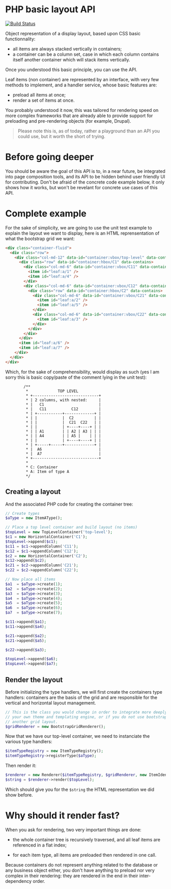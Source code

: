 # PHP basic layout API

[![Build Status](https://travis-ci.org/makinacorpus/php-layout.svg?branch=master)](https://travis-ci.org/makinacorpus/php-layout)

Object representation of a display layout, based upon CSS basic functionnality:

 * all items are always stacked vertically in containers;
 * a container can be a column set, case in which each column contains itself
   another container which will stack items vertically.

Once you understood this basic principle, you can use the API.

Leaf items (non container) are represented by an interface, with very few
methods to implement, and a handler service, whose basic features are:

 * preload all items at once;
 * render a set of items at once.

You probably understood it now, this was tailored for rendering speed on more
complex frameworks that are already able to provide support for preloading
and pre-rendering objects (for example, Drupal).

> Please note this is, as of today, rather a playground than an API you could
> use, but it worth the short of trying.

# Before going deeper

You should be aware the goal of this API is to, in a near future, be integrated
into page composition tools, and its API to be hidden behind user friendly UI
for contributing. Don't be afraid of the concrete code example below, it only
shows how it works, but won't be revelant for concrete use cases of this API.

# Complete example

For the sake of simplicity, we are going to use the unit test example to
explain the layout we want to display, here is an HTML reprensentation of
what the bootstrap grid we want:

```html
<div class="container-fluid">
  <div class="row">
    <div class="col-md-12" data-id="container:vbox/top-level" data-contains>
      <div class="row" data-id="container:hbox/C1" data-contains>
        <div class="col-md-6" data-id="container:vbox/C11" data-contains>
          <item id="leaf:a/1" />
          <item id="leaf:a/4" />
        </div>
        <div class="col-md-6" data-id="container:vbox/C12" data-contains>
          <div class="row" data-id="container:hbox/C2" data-contains>
            <div class="col-md-6" data-id="container:vbox/C21" data-contains>
              <item id="leaf:a/2" />
              <item id="leaf:a/5" />
            </div>
            <div class="col-md-6" data-id="container:vbox/C22" data-contains>
              <item id="leaf:a/3" />
            </div>
          </div>
        </div>
      </div>
      <item id="leaf:a/6" />
      <item id="leaf:a/7" />
    </div>
  </div>
</div>
```

Which, for the sake of comprehensibility, would display as such (yes I am sorry
this is basic copy/paste of the comment lying in the unit test):

```
        /**
         *             TOP LEVEL
         * +-----------------------------+
         * | 2 columns, with nested:     |
         * |   C1                        |
         * |   C11           C12         |
         * | +-----------+-------------+ |
         * | |           |  C2         | |
         * | |           |  C21  C22   | |
         * | |           | +----+----+ | |
         * | | A1        | | A2 | A3 | | |
         * | | A4        | | A5 |    | | |
         * | |           | +----+----+ | |
         * | +-----+-----+-------------+ |
         * |  A6                         |
         * |  A7                         |
         * +-----------------------------+
         *
         * C: Container
         * A: Item of type A
         */
```

## Creating a layout

And the associated PHP code for creating the container tree:

```php
// Create types
$aType = new ItemAType();

// Place a top level container and build layout (no items)
$topLevel = new TopLevelContainer('top-level');
$c1 = new HorizontalContainer('C1');
$topLevel->append($c1);
$c11 = $c1->appendColumn('C11');
$c12 = $c1->appendColumn('C12');
$c2 = new HorizontalContainer('C2');
$c12->append($c2);
$c21 = $c2->appendColumn('C21');
$c22 = $c2->appendColumn('C22');

// Now place all items
$a1  = $aType->create(1);
$a2  = $aType->create(2);
$a3  = $aType->create(3);
$a4  = $aType->create(4);
$a5  = $aType->create(5);
$a6  = $aType->create(6);
$a7  = $aType->create(7);

$c11->append($a1);
$c11->append($a4);

$c21->append($a2);
$c21->append($a5);

$c22->append($a3);

$topLevel->append($a6);
$topLevel->append($a7);
```

## Render the layout

Before initializing the type handlers, we will first create the containers
type handlers: containers are the basis of the grid and are responsible for
the vertical and horizontal layout management.

```php
// This is the class you would change in order to integrate more deeply with
// your own theme and templating engine, or if you do not use bootstrap but
// another grid layout.
$gridRenderer = new BootstrapGridRenderer();
```

Now that we have our top-level container, we need to instanciate the various
type handlers:

```php
$itemTypeRegistry = new ItemTypeRegistry();
$itemTypeRegistry->registerType($aType);
```

Then render it:
```php
$renderer = new Renderer($itemTypeRegistry, $gridRenderer, new ItemIdentifierStrategy());
$string = $renderer->render($topLevel);
```

Which should give you for the ``$string`` the HTML representation we did show
before.

# Why should it render fast?

When you ask for rendering, two very important things are done:

 * the whole container tree is recursively traversed, and all leaf items are
   referenced in a flat index;

 * for each item type, all items are preloaded then rendered in one call.

Because containers do not represent anything related to the database or any
business object either, you don't have anything to preload nor very complex in
their rendering: they are rendered in the end in their inter-dependency order.
